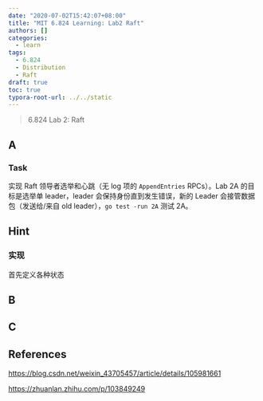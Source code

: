 ```yaml
---
date: "2020-07-02T15:42:07+08:00"
title: "MIT 6.824 Learning: Lab2 Raft"
authors: []
categories:
  - learn
tags:
  - 6.824
  - Distribution
  - Raft
draft: true
toc: true
typora-root-url: ../../static
---
```


>  6.824 Lab 2: Raft

<!--more-->

> <!--不知道哪天我才能把 Lab2 磨蹭完。。。-->
>
> <!---\- 07-02 :timer_clock: 15:44-->
>
> <!--开始开始，什么时候完成就不知道了（可能今天写几个小时，明天就不写了，无所谓了）-->
>
> <!---\- 07-16 :timer_clock: 15:15-->

 ## A

### Task

实现 Raft 领导者选举和心跳（无 log 项的 `AppendEntries` RPCs）。Lab 2A 的目标是选举单 leader，leader 会保持身份直到发生错误，新的 Leader 会接管数据包（发送给/来自 old leader），`go test -run 2A` 测试 2A。

## Hint

### 实现

首先定义各种状态

## B

## C

## References

https://blog.csdn.net/weixin_43705457/article/details/105981661

https://zhuanlan.zhihu.com/p/103849249

